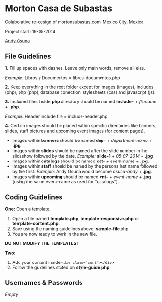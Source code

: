 Morton Casa de Subastas
==================

Colaborative re-design of mortonsubastas.com. Mexico City, Mexico.

Project start: 19-05-2014

[Andy Osuna](https://github.com/andyosuna)


File Guidelines
---------------

**1.** Fill up spaces with dashes. Leave only main words, remove all else.

*Example:* Libros y Documentos = libros-documentos.php

**2.** Keep everything in the root folder except for images (images), includes (php), php (php), database conection, stylesheets (css) and javascript (js).

**3.** Included files inside **php** directory should be named **include-** + *filename* + **.php**.

*Example:* Header include file = include-header.php

**4.** Certain images should be placed within specific directories like banners, slides, staff pictures and upcoming event images (for content pages).

  * Images within **banners** should be named **dep-** + *department-name* + **.jpg**.
  * Images within **slides** should be named after the slide number in the slideshow followed by the date. *Example:* **slide-1** + *05-07-2014* + **.jpg**
  * Images within **catalogs** should be named **cat-** + *event-name* + **.jpg**.
  * Images within **staff** should be named by the persons last name followed by the first. *Example:* Andy Osuna would become *osuna-andy* + **.jpg**.
  * Images within **upcoming** should be named **vnt-** + *event-name* + **.jpg** (using the same event-name as used for "catalogs").


Coding Guidelines
---------------

**One:** Open a template.

1. Open a file named **template.php**, **template-responsive.php** or **template-content.php**.
2. Save using the naming guidelines above: **sample-file**.php
3. You are now ready to work in the new file.

**DO NOT MODIFY THE TEMPLATES!**


**Two:** 

1. Add your content inside ``<div class="cont"></div>``
2. Follow the guidelines stated on **style-guide.php**.


Usernames & Passwords
---------------------

*Empty*

